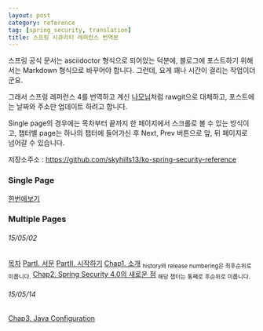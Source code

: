 ```yaml
---
layout: post
category: reference
tag: [spring_security, translation]
title: 스프링 시큐리티 레퍼런스 번역본 
---
```


스프링 공식 문서는 asciidoctor 형식으로 되어있는 덕분에, 블로그에 포스트하기 위해서는 Markdown 형식으로 바꾸어야 합니다. 그런데, 요게 꽤나 시간이 걸리는 작업이더군요. 

그래서 스프링 레퍼런스 4를 번역하고 계신 [나모님](http://namocom.tistory.com/404)처럼 rawgit으로 대체하고, 포스트에는 날짜와 주소만 업데이트 하려고 합니다.

Single page의 경우에는 목차부터 끝까지 한 페이지에서 스크롤로 볼 수 있는 방식이고, 챕터별 page는 하나의 챕터에 들어가신 후 Next, Prev 버튼으로 앞, 뒤 페이지로 넘어갈 수 있습니다.

저장소주소 : https://github.com/skyhills13/ko-spring-security-reference


### Single Page

[한번에보기](https://rawgit.com/skyhills13/ko-spring-security-reference/master/reference/htmlsingle/index.html)

### Multiple Pages

###### 15/05/02

[목차](https://rawgit.com/skyhills13/ko-spring-security-reference/master/reference/html/index.html)
[PartI. 서문](https://rawgit.com/skyhills13/ko-spring-security-reference/blob/master/reference/html/preface.html)
[PartII. 시작하기](https://rawgit.com/skyhills13/ko-spring-security-reference/blob/master/reference/html/getting-started.html)
[Chap1. 소개](https://rawgit.com/skyhills13/ko-spring-security-reference/blob/master/reference/html/introduction.html)
<sub>history와 release numbering은 최후순위로 미룹니다.</sub>
[Chap2. Spring Security 4.0의 새로운 점](https://rawgit.com/skyhills13/ko-spring-security-reference/master/reference/html/new.html)
<sub>해당 챕터는 통째로 후순위로 미룹니다.</sub>

###### 15/05/14

[Chap3. Java Configuration](https://rawgit.com/skyhills13/ko-spring-security-reference/master/reference/html/jc.html)